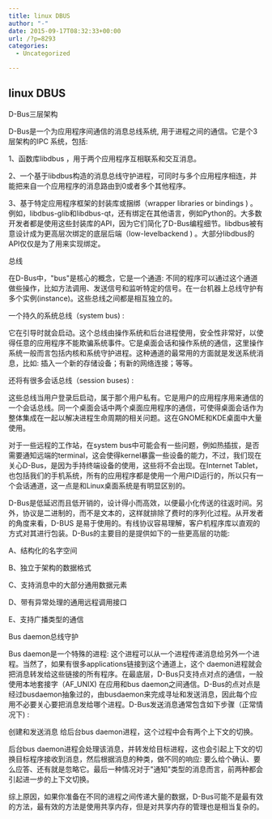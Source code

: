 ```yaml
---
title: linux DBUS
author: "-"
date: 2015-09-17T08:32:33+00:00
url: /?p=8293
categories:
  - Uncategorized

---
```

## linux DBUS
D-Bus三层架构

D-Bus是一个为应用程序间通信的消息总线系统, 用于进程之间的通信。它是个3层架构的IPC 系统，包括: 

1、函数库libdbus ，用于两个应用程序互相联系和交互消息。

2、一个基于libdbus构造的消息总线守护进程，可同时与多个应用程序相连，并能把来自一个应用程序的消息路由到0或者多个其他程序。

3、基于特定应用程序框架的封装库或捆绑（wrapper libraries or bindings ) 。例如，libdbus-glib和libdbus-qt，还有绑定在其他语言，例如Python的。大多数开发者都是使用这些封装库的API，因为它们简化了D-Bus编程细节。libdbus被有意设计成为更高层次绑定的底层后端（low-levelbackend ) 。大部分libdbus的 API仅仅是为了用来实现绑定。


总线

在D-Bus中，"bus"是核心的概念，它是一个通道: 不同的程序可以通过这个通道做些操作，比如方法调用、发送信号和监听特定的信号。在一台机器上总线守护有多个实例(instance)。这些总线之间都是相互独立的。

一个持久的系统总线（system bus) : 

它在引导时就会启动。这个总线由操作系统和后台进程使用，安全性非常好，以使得任意的应用程序不能欺骗系统事件。它是桌面会话和操作系统的通信，这里操作系统一般而言包括内核和系统守护进程。这种通道的最常用的方面就是发送系统消息，比如: 插入一个新的存储设备；有新的网络连接；等等。

还将有很多会话总线（session buses) : 

这些总线当用户登录后启动，属于那个用户私有。它是用户的应用程序用来通信的一个会话总线。同一个桌面会话中两个桌面应用程序的通信，可使得桌面会话作为整体集成在一起以解决进程生命周期的相关问题。这在GNOME和KDE桌面中大量使用。

对于一些远程的工作站，在system bus中可能会有一些问题，例如热插拔，是否需要通知远端的terminal，这会使得kernel暴露一些设备的能力，不过，我们现在关心D-Bus，是因为手持终端设备的使用，这些将不会出现。在Internet Tablet，也包括我们的手机系统，所有的应用程序都是使用一个用户ID运行的，所以只有一个会话通道，这一点是和Linux桌面系统是有明显区别的。

D-Bus是低延迟而且低开销的，设计得小而高效，以便最小化传送的往返时间。另外，协议是二进制的，而不是文本的，这样就排除了费时的序列化过程。从开发者的角度来看，D-BUS 是易于使用的。有线协议容易理解，客户机程序库以直观的方式对其进行包装。D-Bus的主要目的是提供如下的一些更高层的功能: 

A、结构化的名字空间

B、独立于架构的数据格式

C、支持消息中的大部分通用数据元素

D、带有异常处理的通用远程调用接口

E、支持广播类型的通信


Bus daemon总线守护

Bus daemon是一个特殊的进程: 这个进程可以从一个进程传递消息给另外一个进程。当然了，如果有很多applications链接到这个通道上，这个 daemon进程就会把消息转发给这些链接的所有程序。在最底层，D-Bus只支持点对点的通信，一般使用本地套接字（AF_UNIX) 在应用和bus daemon之间通信。D-Bus的点对点是经过busdaemon抽象过的，由busdaemon来完成寻址和发送消息，因此每个应用不必要关心要把消息发给哪个进程。D-Bus发送消息通常包含如下步骤（正常情况下) : 

创建和发送消息 给后台bus daemon进程，这个过程中会有两个上下文的切换。

后台bus daemon进程会处理该消息，并转发给目标进程，这也会引起上下文的切换目标程序接收到消息，然后根据消息的种类，做不同的响应: 要么给个确认、要么应答、还有就是忽略它。最后一种情况对于"通知"类型的消息而言，前两种都会引起进一步的上下文切换。

综上原因，如果你准备在不同的进程之间传递大量的数据，D-Bus可能不是最有效的方法，最有效的方法是使用共享内存，但是对共享内存的管理也是相当复杂的。